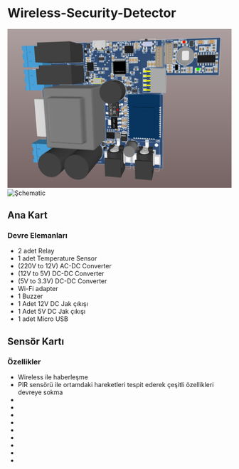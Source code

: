 # Wireless-Security-Detector
![3DPCB](https://github.com/mesihcelik/Wireless-Security-Detector/blob/main/info/3D%20PCB%20G%C3%B6r%C3%BCn%C3%BCm.PNG)
![Şchematic](https://github.com/mesihcelik/Wireless-Security-Detector/blob/3943b2fdb7053dc3f2acb4884bc9f80482722b77/info/Microcontroller%20Schematic.png)
## Ana Kart
### Devre Elemanları
* 2 adet Relay
* 1 adet Temperature Sensor
* (220V to 12V) AC-DC Converter
* (12V to 5V) DC-DC Converter
* (5V to 3.3V) DC-DC Converter
* Wi-Fi adapter
* 1 Buzzer
* 1 Adet 12V DC Jak çıkışı
* 1 Adet 5V DC Jak çıkışı
* 1 adet Micro USB
## Sensör Kartı
### Özellikler
* Wireless ile haberleşme
* PIR sensörü ile ortamdaki hareketleri tespit ederek çeşitli özellikleri devreye sokma
* 
*
*
*
*
*
*
*
*

